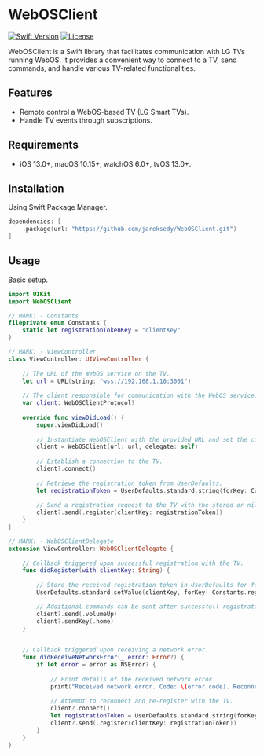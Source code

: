 # WebOSClient

[![Swift Version](https://img.shields.io/badge/Swift-5.0-orange.svg)](https://swift.org/)
[![License](https://img.shields.io/badge/License-MIT-blue.svg)](https://opensource.org/licenses/MIT)

WebOSClient is a Swift library that facilitates communication with LG TVs running WebOS. It provides a convenient way to connect to a TV, send commands, and handle various TV-related functionalities.

## Features

- Remote control a WebOS-based TV (LG Smart TVs).
- Handle TV events through subscriptions.

## Requirements

- iOS 13.0+, macOS 10.15+, watchOS 6.0+, tvOS 13.0+.

## Installation

Using Swift Package Manager.

```swift
dependencies: [
    .package(url: "https://github.com/jareksedy/WebOSClient.git")
]
```

## Usage

Basic setup.

```swift
import UIKit
import WebOSClient

// MARK: - Constants
fileprivate enum Constants {
    static let registrationTokenKey = "clientKey"
}

// MARK: - ViewController
class ViewController: UIViewController {
    
    // The URL of the WebOS service on the TV.
    let url = URL(string: "wss://192.168.1.10:3001")
    
    // The client responsible for communication with the WebOS service.
    var client: WebOSClientProtocol?
    
    override func viewDidLoad() {
        super.viewDidLoad()
        
        // Instantiate WebOSClient with the provided URL and set the current view controller as the delegate.
        client = WebOSClient(url: url, delegate: self)
        
        // Establish a connection to the TV.
        client?.connect()
        
        // Retrieve the registration token from UserDefaults.
        let registrationToken = UserDefaults.standard.string(forKey: Constants.registrationTokenKey)
        
        // Send a registration request to the TV with the stored or nil registration token.
        client?.send(.register(clientKey: registrationToken))
    }
}

// MARK: - WebOSClientDelegate
extension ViewController: WebOSClientDelegate {
    
    // Callback triggered upon successful registration with the TV.
    func didRegister(with clientKey: String) {
        
        // Store the received registration token in UserDefaults for future use.
        UserDefaults.standard.setValue(clientKey, forKey: Constants.registrationTokenKey)

        // Additional commands can be sent after successfull registration.
        client?.send(.volumeUp)
        client?.sendKey(.home)
    }
    

    // Callback triggered upon receiving a network error.
    func didReceiveNetworkError(_ error: Error?) {
        if let error = error as NSError? {
            
            // Print details of the received network error.
            print("Received network error. Code: \(error.code). Reconnect suggested.")
            
            // Attempt to reconnect and re-register with the TV.
            client?.connect()
            let registrationToken = UserDefaults.standard.string(forKey: Constants.registrationTokenKey)
            client?.send(.register(clientKey: registrationToken))
        }
    }
}
```
